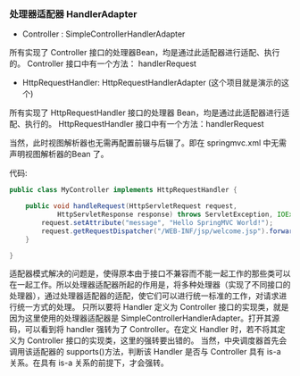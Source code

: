 ### 处理器适配器 HandlerAdapter

* Controller : SimpleControllerHandlerAdapter

所有实现了 Controller 接口的处理器Bean，均是通过此适配器进行适配、执行的。
Controller 接口中有一个方法： handlerRequest

* HttpRequestHandler: HttpRequestHandlerAdapter (这个项目就是演示的这个)

所有实现了 HttpRequestHandler 接口的处理器 Bean，均是通过此适配器进行适配、执行的。
HttpRequestHandler 接口中有一个方法：handlerRequest

当然，此时视图解析器也无需再配置前辍与后辍了。即在 springmvc.xml 中无需声明视图解析器的Bean 了。


代码: 
```java
public class MyController implements HttpRequestHandler {

	public void handleRequest(HttpServletRequest request,
			HttpServletResponse response) throws ServletException, IOException {
		request.setAttribute("message", "Hello SpringMVC World!");
		request.getRequestDispatcher("/WEB-INF/jsp/welcome.jsp").forward(request, response);
	}

}

```


适配器模式解决的问题是，使得原本由于接口不兼容而不能一起工作的那些类可以在一起工作。所以处理器适配器所起的作用是，将多种处理器（实现了不同接口的处理器），通过处理器适配器的适配，使它们可以进行统一标准的工作，对请求进行统一方式的处理。
只所以要将 Handler 定义为 Controller 接口的实现类，就是因为这里使用的处理器适配器是 SimpleControllerHandlerAdapter。打开其源码，可以看到将 handler 强转为了 Controller。在定义 Handler 时，若不将其定义为 Controller 接口的实现类，这里的强转要出错的。
当然，中央调度器首先会调用该适配器的 supports()方法，判断该 Handler 是否与
Controller 具有 is-a 关系。在具有 is-a 关系的前提下，才会强转。

